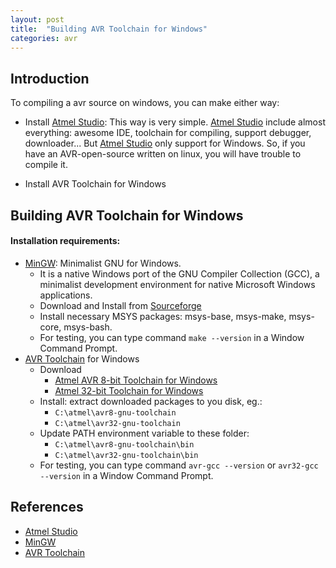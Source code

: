 ```yaml
---
layout: post
title:  "Building AVR Toolchain for Windows"
categories: avr
---
```


## Introduction

To compiling a avr source on windows, you can make either way:

* Install [Atmel Studio][Atmel Studio]: This way is very simple. [Atmel Studio][Atmel Studio] include almost everything: awesome IDE, toolchain for compiling, support debugger, downloader... But [Atmel Studio][Atmel Studio] only support for Windows. So, if you have an AVR-open-source written on linux, you will have trouble to compile it.

* Install AVR Toolchain for Windows

## Building AVR Toolchain for Windows

#### Installation requirements:

* [MinGW][MinGW]: Minimalist GNU for Windows.
	* It is a native Windows port of the GNU Compiler Collection (GCC), a minimalist development environment for native Microsoft Windows applications. 
	* Download and Install from [Sourceforge](https://sourceforge.net/projects/mingw/files/latest/download?source=files)
	* Install necessary MSYS packages: msys-base, msys-make, msys-core, msys-bash.
	* For testing, you can type command `make --version` in a Window Command Prompt.
* [AVR Toolchain][AVR Toolchain] for Windows
	* Download
		* [Atmel AVR 8-bit Toolchain for Windows](http://www.atmel.com/tools/ATMELAVRTOOLCHAINFORWINDOWS.aspx)
		* [Atmel 32-bit Toolchain for Windows](http://www.atmel.com/tools/ATMELAVRTOOLCHAINFORWINDOWS.aspx)
	* Install: extract downloaded packages to you disk, eg.:
		* `C:\atmel\avr8-gnu-toolchain`
		* `C:\atmel\avr32-gnu-toolchain`
	* Update PATH environment variable to these folder:
		* `C:\atmel\avr8-gnu-toolchain\bin`
		* `C:\atmel\avr32-gnu-toolchain\bin`
	* For testing, you can type command `avr-gcc --version` or `avr32-gcc --version` in a Window Command Prompt.

## References
* [Atmel Studio][Atmel Studio]
* [MinGW][MinGW]
* [AVR Toolchain][AVR Toolchain]

[Atmel Studio]: http://www.atmel.com/Microsite/atmel-studio
[MinGW]: http://www.mingw.org/
[AVR Toolchain]: http://www.atmel.com/tools/ATMELAVRTOOLCHAINFORWINDOWS.aspx